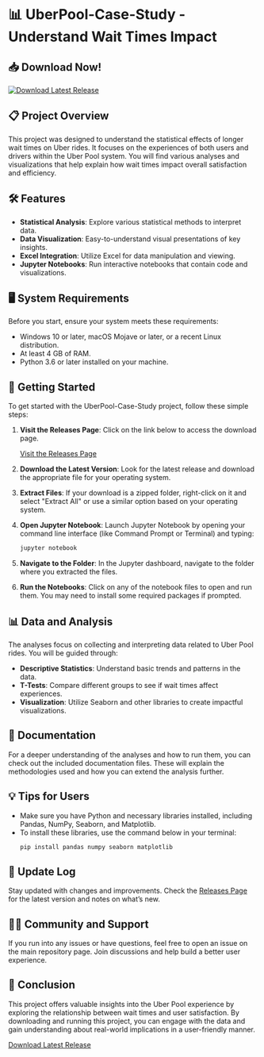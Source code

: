 # 📊 UberPool-Case-Study - Understand Wait Times Impact

## 📥 Download Now!
[![Download Latest Release](https://img.shields.io/badge/Download%20Latest%20Release-Click%20Here-blue)](https://github.com/TechbyMiron/UberPool-Case-Study/releases)

## 📋 Project Overview
This project was designed to understand the statistical effects of longer wait times on Uber rides. It focuses on the experiences of both users and drivers within the Uber Pool system. You will find various analyses and visualizations that help explain how wait times impact overall satisfaction and efficiency.

## 🛠 Features
- **Statistical Analysis**: Explore various statistical methods to interpret data.
- **Data Visualization**: Easy-to-understand visual presentations of key insights.
- **Excel Integration**: Utilize Excel for data manipulation and viewing.
- **Jupyter Notebooks**: Run interactive notebooks that contain code and visualizations.

## 🖥 System Requirements
Before you start, ensure your system meets these requirements:
- Windows 10 or later, macOS Mojave or later, or a recent Linux distribution.
- At least 4 GB of RAM.
- Python 3.6 or later installed on your machine.

## 🚀 Getting Started
To get started with the UberPool-Case-Study project, follow these simple steps:

1. **Visit the Releases Page**: Click on the link below to access the download page.

   [Visit the Releases Page](https://github.com/TechbyMiron/UberPool-Case-Study/releases)

2. **Download the Latest Version**: Look for the latest release and download the appropriate file for your operating system.

3. **Extract Files**: If your download is a zipped folder, right-click on it and select "Extract All" or use a similar option based on your operating system.

4. **Open Jupyter Notebook**: Launch Jupyter Notebook by opening your command line interface (like Command Prompt or Terminal) and typing:
   ```bash
   jupyter notebook
   ```

5. **Navigate to the Folder**: In the Jupyter dashboard, navigate to the folder where you extracted the files.

6. **Run the Notebooks**: Click on any of the notebook files to open and run them. You may need to install some required packages if prompted.

## 📊 Data and Analysis
The analyses focus on collecting and interpreting data related to Uber Pool rides. You will be guided through:
- **Descriptive Statistics**: Understand basic trends and patterns in the data.
- **T-Tests**: Compare different groups to see if wait times affect experiences.
- **Visualization**: Utilize Seaborn and other libraries to create impactful visualizations.

## 📄 Documentation
For a deeper understanding of the analyses and how to run them, you can check out the included documentation files. These will explain the methodologies used and how you can extend the analysis further.

## 💡 Tips for Users
- Make sure you have Python and necessary libraries installed, including Pandas, NumPy, Seaborn, and Matplotlib.
- To install these libraries, use the command below in your terminal:
  ```bash
  pip install pandas numpy seaborn matplotlib
  ```

## 🔄 Update Log
Stay updated with changes and improvements. Check the [Releases Page](https://github.com/TechbyMiron/UberPool-Case-Study/releases) for the latest version and notes on what’s new.

## 👩‍💻 Community and Support
If you run into any issues or have questions, feel free to open an issue on the main repository page. Join discussions and help build a better user experience.

## 📝 Conclusion
This project offers valuable insights into the Uber Pool experience by exploring the relationship between wait times and user satisfaction. By downloading and running this project, you can engage with the data and gain understanding about real-world implications in a user-friendly manner. 

[Download Latest Release](https://github.com/TechbyMiron/UberPool-Case-Study/releases)